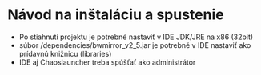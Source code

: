 # Návod na inštaláciu a spustenie

- Po stiahnutí projektu je potrebné nastaviť v IDE JDK/JRE na x86 (32bit)
- súbor /dependencies/bwmirror_v2_5.jar je potrebné v IDE nastaviť ako prídavnú knižnicu (libraries) 
- IDE aj Chaoslauncher treba spúšťať ako administrátor
